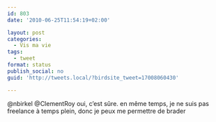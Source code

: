 ```yaml
---
id: 803
date: '2010-06-25T11:54:19+02:00'

layout: post
categories:
  - Vis ma vie
tags:
  - tweet
format: status
publish_social: no
guid: 'http://tweets.local/?birdsite_tweet=17008060430'

---
```


@nbirkel @ClementRoy oui, c’est sûre. en même temps, je ne suis pas freelance à temps plein, donc je peux me permettre de brader